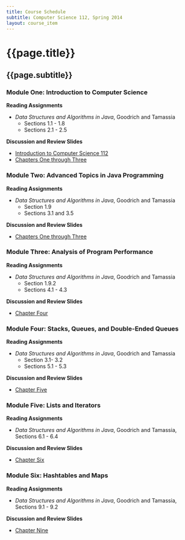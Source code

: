 ```yaml
---
title: Course Schedule
subtitle: Computer Science 112, Spring 2014
layout: course_item
---
```


# {{page.title}}
## {{page.subtitle}}

### Module One: Introduction to Computer Science

**Reading Assignments**

- <em>Data Structures and Algorithms in Java</em>, Goodrich and Tamassia
    - Sections 1.1 - 1.8
    - Sections 2.1 - 2.5

**Discussion and Review Slides**

<ul>

  <li> <a target="_blank" href ="{{site.baseurl}}teaching/cs112S2014/provide/slides/module1/cs112S2014-introduction.html">Introduction to Computer Science 112</a>
  <li> <a target="_blank" href ="{{site.baseurl}}teaching/cs112S2014/provide/slides/module1/cs112S2014-chapter1.html">Chapters One through Three </a>

</ul>

### Module Two: Advanced Topics in Java Programming

**Reading Assignments**

- <em>Data Structures and Algorithms in Java</em>, Goodrich and Tamassia
    - Section 1.9
    - Sections 3.1 and 3.5

**Discussion and Review Slides**

<ul>

  <li> <a target="_blank" href ="{{site.baseurl}}teaching/cs112S2014/provide/slides/module1/cs112S2014-chapter1.html">Chapters One through Three </a>

</ul>

### Module Three: Analysis of Program Performance

**Reading Assignments**

- <em>Data Structures and Algorithms in Java</em>, Goodrich and Tamassia
    - Section 1.9.2
    - Sections 4.1 - 4.3

**Discussion and Review Slides**

<ul>

  <li> <a target="_blank" href ="{{site.baseurl}}teaching/cs112S2014/provide/slides/module2/cs112S2014-chapter4.html">Chapter Four</a>

</ul>

### Module Four: Stacks, Queues, and Double-Ended Queues

**Reading Assignments**

- <em>Data Structures and Algorithms in Java</em>, Goodrich and Tamassia
    - Section 3.1- 3.2
    - Sections 5.1 - 5.3

**Discussion and Review Slides**

<ul>

  <li> <a target="_blank" href ="{{site.baseurl}}teaching/cs112S2014/provide/slides/module3/cs112S2014-chapter5.html">Chapter Five</a>

</ul>

### Module Five: Lists and Iterators

**Reading Assignments**

- <em>Data Structures and Algorithms in Java</em>, Goodrich and Tamassia, Sections 6.1 - 6.4

**Discussion and Review Slides**

<ul>

  <li> <a target="_blank" href ="{{site.baseurl}}teaching/cs112S2014/provide/slides/module4/cs112S2014-chapter6.html">Chapter Six</a>

</ul>

### Module Six: Hashtables and Maps

**Reading Assignments**

- <em>Data Structures and Algorithms in Java</em>, Goodrich and Tamassia, Sections 9.1 - 9.2

**Discussion and Review Slides**

<ul>

  <li> <a target="_blank" href ="{{site.baseurl}}teaching/cs112S2014/provide/slides/module5/cs112S2014-chapter9.html">Chapter Nine</a>

</ul>
